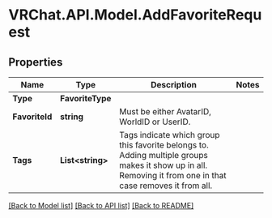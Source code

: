 # VRChat.API.Model.AddFavoriteRequest

## Properties

Name | Type | Description | Notes
------------ | ------------- | ------------- | -------------
**Type** | **FavoriteType** |  | 
**FavoriteId** | **string** | Must be either AvatarID, WorldID or UserID. | 
**Tags** | **List&lt;string&gt;** | Tags indicate which group this favorite belongs to. Adding multiple groups makes it show up in all. Removing it from one in that case removes it from all. | 

[[Back to Model list]](../README.md#documentation-for-models) [[Back to API list]](../README.md#documentation-for-api-endpoints) [[Back to README]](../README.md)

